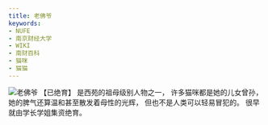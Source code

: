 ```yaml
---
title: 老佛爷
keywords:
- NUFE
- 南京财经大学
- WIKI
- 南财百科
- 猫咪
- 猫猫
---
```

![老佛爷](/mao/老佛爷.jpg)
【已绝育】
是西苑的祖母级别人物之一，
许多猫咪都是她的儿女曾孙，
她的脾气还算温和甚至散发着母性的光辉，
但也不是人类可以轻易冒犯的。
很早就由学长学姐集资绝育。